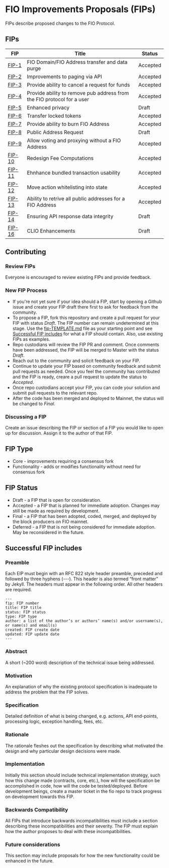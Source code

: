 # FIO Improvements Proposals (FIPs)
FIPs describe proposed changes to the FIO Protocol.

## FIPs
|FIP|Title|Status|
|---|---|---|
|[FIP-1](fip-0001.md)|FIO Domain/FIO Address transfer and data purge|Accepted|
|[FIP-2](fip-0002.md)|Improvements to paging via API|Accepted|
|[FIP-3](fip-0003.md)|Provide ability to cancel a request for funds|Accepted|
|[FIP-4](fip-0004.md)|Provide ability to remove pub address from the FIO protocol for a user|Accepted|
|[FIP-5](fip-0005.md)|Enhanced privacy|Draft|
|[FIP-6](fip-0006.md)|Transfer locked tokens|Accepted|
|[FIP-7](fip-0007.md)|Provide ability to burn FIO Address|Accepted|
|[FIP-8](fip-0008.md)|Public Address Request|Draft|
|[FIP-9](fip-0009.md)|Allow voting and proxying without a FIO Address|Accepted|
|[FIP-10](fip-0010.md)|Redesign Fee Computations|Accepted|
|[FIP-11](fip-0011.md)|Ehnhance bundled transaction usability|Accepted|
|[FIP-12](fip-0012.md)|Move action whitelisting into state|Accepted|
|[FIP-13](fip-0013.md)|Ability to retrive all public addresses for a FIO Address|Accepted|
|[FIP-14](fip-0014.md)|Ensuring API response data integrity|Draft|
|[FIP-16](fip-0016.md)|CLIO Enhancements|Draft|

## Contributing
### Review FIPs
Everyone is encouraged to review existing FIPs and provide feedback.
### New FIP Process
* If you're not yet sure if your idea should a FIP, start by opening a Github issue and create your FIP draft there first to ask for feedback from the community.
* To propose a FIP, fork this repository and create a pull request for your FIP with status *Draft*. The FIP number can remain undetermined at this stage. Use the [fip-TEMPLATE.md](fip-TEMPLATE.md) file as your starting point and see [Successful FIP includes](fips#successful-fip-includes) for what a FIP should contain. Also, use existing FIPs as examples.
* Repo custodians will review the FIP PR and comment. Once comments have been addressed, the FIP will be merged to Master with the status *Draft*.
* Reach out to the community and solicit feedback on your FIP.
* Continue to update your FIP based on community feedback and submit pull requests as needed. Once you feel the community has contributed and the FIP is ready, creare a pull request to update the status to *Accepted*.
* Once repo custodians accept your FIP, you can code your solution and submit pull requests to the relevant repo.
* After the code has been merged and deployed to Mainnet, the status will be changed to *Final*.
### Discussing a FIP
Create an issue describing the FIP or section of a FIP you would like to open up for discussion. Assign it to the author of that FIP.

## FIP Type
* Core - improvements requiring a consensus fork
* Functionality - adds or modifies functionality without need for consensus fork

## FIP Status
* Draft - a FIP that is open for consideration.
* Accepted - a FIP that is planned for immediate adoption. Changes may still be made as required by development.
* Final - a FIP that has been adopted, coded, merged, and deployed by the block producers on FIO mainnet.
* Deferred - a FIP that is not being considered for immediate adoption. May be reconsidered in the future.

## Successful FIP includes
### Preamble
Each EIP must begin with an RFC 822 style header preamble, preceded and followed by three hyphens (---). This header is also termed “front matter” by Jekyll. The headers must appear in the following order. All other headers are required.
```
---
fip: FIP number
title: FIP title
status: FIP status
type: FIP type
author: a list of the author’s or authors’ name(s) and/or username(s), or name(s) and email(s)
created: FIP create date
updated: FIP update date
---
```
### Abstract
A short (~200 word) description of the technical issue being addressed.

### Motivation
An explanation of why the existing protocol specification is inadequate to address the problem that the FIP solves.

### Specification
Detailed definition of what is being changed, e.g. actions, API end-points, processing logic, exception handling, fees, etc.

### Rationale
The rationale fleshes out the specification by describing what motivated the design and why particular design decisions were made.

### Implementation
Initially this section should include technical implementation strategy, such how this change made (contracts, core, etc.), how will the specification be accomplished in code, how will the code be tested/deployed. Before development beings, create a master ticket in the fio repo to track progress on development towards this FIP.

### Backwards Compatibility
All FIPs that introduce backwards incompatibilities must include a section describing these incompatibilities and their severity. The FIP must explain how the author proposes to deal with these incompatibilities.

### Future considerations
This section may include proposals for how the new functionality could be enhanced in the future.
